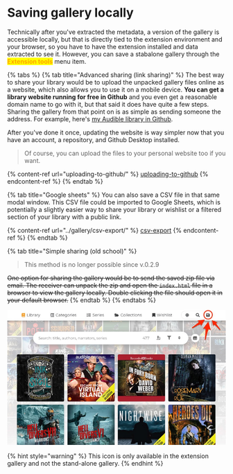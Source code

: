 # Saving gallery locally

Technically after you've extracted the metadata, a version of the gallery is accessible locally, but that is directly tied to the extension environment and your browser, so you have to have the extension installed and data extracted to see it. However, you can save a stabalone gallery through the <mark style="color:orange;">**Extension tools**</mark> menu item.

{% tabs %}
{% tab title="Advanced sharing (link sharing)" %}
The best way to share your library would be to upload the unpacked gallery files online as a website, which also allows you to use it on a mobile device. **You can get a library website running for free in Github** and you even get a reasonable domain name to go with it, but that said it does have quite a few steps. Sharing the gallery from that point on is as simple as sending someone the address. For example, here's [my Audible library in Github](https://joonaspaakko.github.io/my-audible-library/).&#x20;

After you've done it once, updating the website is way simpler now that you have an account, a repository, and Github Desktop installed.

> Of course, you can upload the files to your personal website too if you want.

{% content-ref url="uploading-to-github/" %}
[uploading-to-github](uploading-to-github/)
{% endcontent-ref %}
{% endtab %}

{% tab title="Google sheets" %}
You can also save a CSV file in that same modal window. This CSV file could be imported to Google Sheets, which is potentially a slightly easier way to share your library or wishlist or a filtered section of your library with a public link.

{% content-ref url="../gallery/csv-export/" %}
[csv-export](../gallery/csv-export/)
{% endcontent-ref %}
{% endtab %}

{% tab title="Simple sharing (old school)" %}
> This method is no longer possible since v.0.2.9

~~One option for sharing the gallery would be to send the saved zip file via email. The receiver can unpack the zip and open the `index.html` file in a browser to view the gallery locally. Double clicking the file should open it in your default browser.~~
{% endtab %}
{% endtabs %}

![](<../.gitbook/assets/Saving gallery locally.jpg>)

{% hint style="warning" %}
This icon is only available in the extension gallery and not the stand-alone gallery.
{% endhint %}
